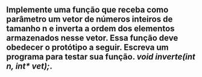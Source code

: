 ## Implemente uma função que receba como parâmetro um vetor de números inteiros de tamanho n e inverta a ordem dos elementos armazenados nesse vetor. Essa função deve obedecer o protótipo a seguir. Escreva um programa para testar sua função. _void inverte(int n, int* vet);_.
